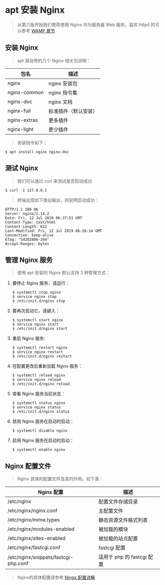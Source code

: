 # apt 安装 Nginx

> 从第六版开始我们推荐使用 Nginx 作为服务器 Web 服务，喜欢 httpd 的可以参考 [WAMP 章节](./../../WAMP/README.md)

## 安装 Nginx

> apt 源自带的几个 Nginx 相关包说明：

| 包名         | 描述                 |
| ------------ | -------------------- |
| nginx        | nginx 安装包         |
| nginx-common | nginx 指令集         |
| nginx-doc    | nginx 文档           |
| nginx-full   | 标准插件（默认安装） |
| nginx-extras | 更多插件             |
| nginx-light  | 更少插件             |

> 安装指令如下：

```shell
$ apt install nginx nginx-doc
```

## 测试 Nginx

> 我们可以通过 curl 来测试是否启动成功

```shell
$ curl -I 127.0.0.1
```

> 终端出现如下类似输出，则说明启动成功：

```text
HTTP/1.1 200 OK
Server: nginx/1.14.2
Date: Fri, 12 Jul 2019 06:37:51 GMT
Content-Type: text/html
Content-Length: 612
Last-Modified: Fri, 12 Jul 2019 06:26:14 GMT
Connection: keep-alive
ETag: "5d282806-264"
Accept-Ranges: bytes
```

## 管理 Nginx 服务

> 使用 apt 安装的 Nginx 默认支持 3 种管理方式：

1. 要停止 Nginx 服务，请运行：

   ```shell
   $ systemctl stop nginx
   $ service nginx stop
   $ /etc/init.d/nginx stop
   ```

2. 要再次启动它，请键入：

   ```shell
   $ systemctl start nginx
   $ service nginx start
   $ /etc/init.d/nginx start
   ```

3. 重启 Nginx 服务:

   ```shell
   $ systemctl restart nginx
   $ service nginx restart
   $ /etc/init.d/nginx restart
   ```

4. 在配置更改后重新加载 Nginx 服务：

   ```shell
   $ systemctl reload nginx
   $ service nginx reload
   $ /etc/init.d/nginx reload
   ```

5. 查看 Nginx 服务当前状态：

   ```shell
   $ systemctl status nginx
   $ service nginx status
   $ /etc/init.d/nginx status
   ```

6. 禁用 Nginx 服务在启动时启动：

   ```shell
   $ systemctl disable nginx
   ```

7. 启用 Nginx 服务在启动时启动：

   ```shell
   $ systemctl enable nginx
   ```

## Nginx 配置文件

> Nginx 具体的配置文件及其的作用，如下表：

| Nginx 配置                           | 描述                       |
| ------------------------------------ | -------------------------- |
| /etc/nginx                           | 配置文件存储目录           |
| /etc/nginx/nginx.conf                | 主配置文件                 |
| /etc/nginx/mime.types                | 静态资源文件格式列表       |
| /etc/nginx/modules-enabled           | 被加载的模块               |
| /etc/nginx/sites-enabled             | 被加载的站点配置           |
| /etc/nginx/fastcgi.conf              | fastcgi 配置               |
| /etc/nginx/snippets/fastcgi-php.conf | 适用于 php 的 fastcgi 配置 |

> Nginx的具体配置请参考 [Ningx 配置详解](./Nginx配置详解.md)
